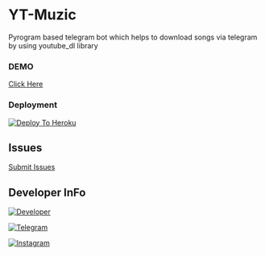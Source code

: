 # YT-Muzic
Pyrogram based telegram bot which helps to download songs via telegram by using youtube_dl library

### DEMO
[Click Here](https://telegram.me/YTMuzic_bot)

### Deployment

[![Deploy To Heroku](https://www.herokucdn.com/deploy/button.svg)](https://heroku.com/deploy?template=https://github.com/riz4d/YTMuzic-bot)


## Issues 

[Submit Issues](https://github.com/riz4d/YTMuzic-bot/issues)

## Developer InFo

[![Developer](https://contributors-img.web.app/image?repo=riz4d/YTMuzic-bot)](https://github.com/riz4d)

[![Telegram](https://img.shields.io/badge/Telegram-grey?style=for-the-badge&logo=telegram)](https://telegram.me/riz4d)

[![Instagram](https://img.shields.io/badge/InstaGram-grey?style=for-the-badge&logo=Instagram&logoColor=white)](https://instagram.com/riz.4d)
